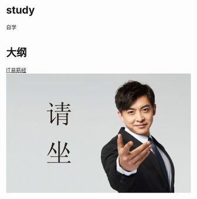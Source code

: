 # study
自学
# 大纲
[IT易筋经](https://www.processon.com/mindmap/64b8a8722d4d526657c88618)
![image](https://github.com/HuiJing-C/study/blob/main/%E5%9B%BE%E7%89%87/%E8%AF%B7%E5%9D%90.jpg)
